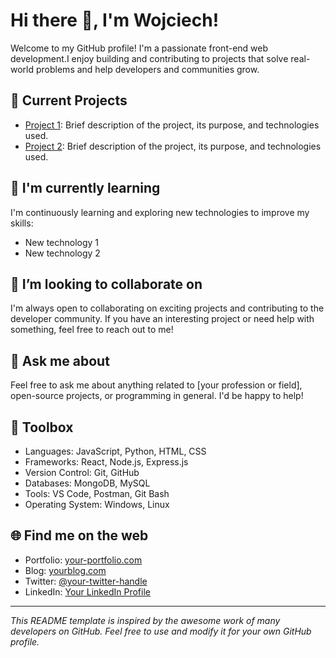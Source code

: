 # Hi there 👋, I'm Wojciech!



Welcome to my GitHub profile! I'm a passionate front-end web development.I enjoy building and contributing to projects that solve real-world problems and help developers and communities grow.

## 🔭 Current Projects

- [Project 1](link-to-repo): Brief description of the project, its purpose, and technologies used.
- [Project 2](link-to-repo): Brief description of the project, its purpose, and technologies used.

## 🌱 I'm currently learning

I'm continuously learning and exploring new technologies to improve my skills:

- New technology 1
- New technology 2

## 👯 I’m looking to collaborate on

I'm always open to collaborating on exciting projects and contributing to the developer community. If you have an interesting project or need help with something, feel free to reach out to me!


## 💬 Ask me about

Feel free to ask me about anything related to [your profession or field], open-source projects, or programming in general. I'd be happy to help!

## 🧰 Toolbox

- Languages: JavaScript, Python, HTML, CSS
- Frameworks: React, Node.js, Express.js
- Version Control: Git, GitHub
- Databases: MongoDB, MySQL
- Tools: VS Code, Postman, Git Bash
- Operating System: Windows, Linux


## 🌐 Find me on the web

- Portfolio: [your-portfolio.com](https://www.your-portfolio.com)
- Blog: [yourblog.com](https://www.yourblog.com)
- Twitter: [@your-twitter-handle](https://twitter.com/your-twitter-handle)
- LinkedIn: [Your LinkedIn Profile](https://www.linkedin.com/in/your-linkedin-profile)


---

_This README template is inspired by the awesome work of many developers on GitHub. Feel free to use and modify it for your own GitHub profile._
